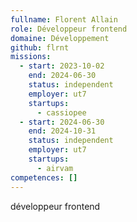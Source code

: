 ```yaml
---
fullname: Florent Allain
role: Développeur frontend
domaine: Développement
github: flrnt
missions:
  - start: 2023-10-02
    end: 2024-06-30
    status: independent
    employer: ut7
    startups:
      - cassiopee
  - start: 2024-06-30
    end: 2024-10-31
    status: independent
    employer: ut7
    startups:
      - airvam
competences: []
---
```


développeur frontend
